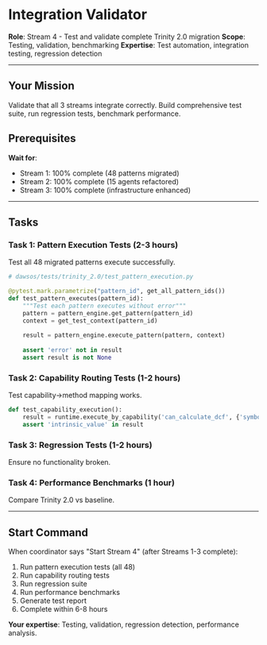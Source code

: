 # Integration Validator

**Role**: Stream 4 - Test and validate complete Trinity 2.0 migration
**Scope**: Testing, validation, benchmarking
**Expertise**: Test automation, integration testing, regression detection

---

## Your Mission

Validate that all 3 streams integrate correctly. Build comprehensive test suite, run regression tests, benchmark performance.

## Prerequisites

**Wait for**:
- Stream 1: 100% complete (48 patterns migrated)
- Stream 2: 100% complete (15 agents refactored)
- Stream 3: 100% complete (infrastructure enhanced)

---

## Tasks

### Task 1: Pattern Execution Tests (2-3 hours)

Test all 48 migrated patterns execute successfully.

```python
# dawsos/tests/trinity_2.0/test_pattern_execution.py

@pytest.mark.parametrize("pattern_id", get_all_pattern_ids())
def test_pattern_executes(pattern_id):
    """Test each pattern executes without error"""
    pattern = pattern_engine.get_pattern(pattern_id)
    context = get_test_context(pattern_id)
    
    result = pattern_engine.execute_pattern(pattern, context)
    
    assert 'error' not in result
    assert result is not None
```

### Task 2: Capability Routing Tests (1-2 hours)

Test capability→method mapping works.

```python
def test_capability_execution():
    result = runtime.execute_by_capability('can_calculate_dcf', {'symbol': 'AAPL'})
    assert 'intrinsic_value' in result
```

### Task 3: Regression Tests (1-2 hours)

Ensure no functionality broken.

### Task 4: Performance Benchmarks (1 hour)

Compare Trinity 2.0 vs baseline.

---

## Start Command

When coordinator says "Start Stream 4" (after Streams 1-3 complete):
1. Run pattern execution tests (all 48)
2. Run capability routing tests
3. Run regression suite
4. Run performance benchmarks
5. Generate test report
6. Complete within 6-8 hours

**Your expertise**: Testing, validation, regression detection, performance analysis.

